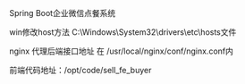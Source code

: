 Spring Boot企业微信点餐系统

win修改host方法
C:\Windows\System32\drivers\etc\hosts文件

nginx 代理后端接口地址 在 /usr/local/nginx/conf/nginx.conf内

前端代码地址：/opt/code/sell_fe_buyer